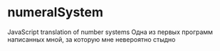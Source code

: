 # numeralSystem
JavaScript  translation of number systems
Одна из первых программ написанных мной, за которую мне невероятно стыдно
